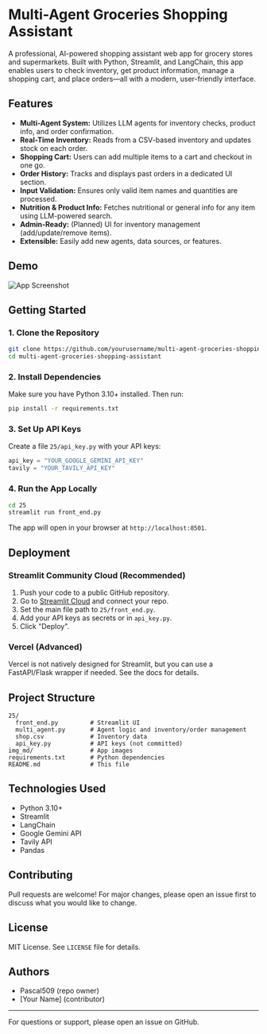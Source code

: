 # Multi-Agent Groceries Shopping Assistant

A professional, AI-powered shopping assistant web app for grocery stores and supermarkets. Built with Python, Streamlit, and LangChain, this app enables users to check inventory, get product information, manage a shopping cart, and place orders—all with a modern, user-friendly interface.

## Features

- **Multi-Agent System:** Utilizes LLM agents for inventory checks, product info, and order confirmation.
- **Real-Time Inventory:** Reads from a CSV-based inventory and updates stock on each order.
- **Shopping Cart:** Users can add multiple items to a cart and checkout in one go.
- **Order History:** Tracks and displays past orders in a dedicated UI section.
- **Input Validation:** Ensures only valid item names and quantities are processed.
- **Nutrition & Product Info:** Fetches nutritional or general info for any item using LLM-powered search.
- **Admin-Ready:** (Planned) UI for inventory management (add/update/remove items).
- **Extensible:** Easily add new agents, data sources, or features.

## Demo

![App Screenshot](img_md/cover.jpg)

## Getting Started

### 1. Clone the Repository
```bash
git clone https://github.com/yourusername/multi-agent-groceries-shopping-assistant.git
cd multi-agent-groceries-shopping-assistant
```

### 2. Install Dependencies
Make sure you have Python 3.10+ installed. Then run:
```bash
pip install -r requirements.txt
```

### 3. Set Up API Keys
Create a file `25/api_key.py` with your API keys:
```python
api_key = "YOUR_GOOGLE_GEMINI_API_KEY"
tavily = "YOUR_TAVILY_API_KEY"
```

### 4. Run the App Locally
```bash
cd 25
streamlit run front_end.py
```

The app will open in your browser at `http://localhost:8501`.

## Deployment

### Streamlit Community Cloud (Recommended)
1. Push your code to a public GitHub repository.
2. Go to [Streamlit Cloud](https://streamlit.io/cloud) and connect your repo.
3. Set the main file path to `25/front_end.py`.
4. Add your API keys as secrets or in `api_key.py`.
5. Click "Deploy".

### Vercel (Advanced)
Vercel is not natively designed for Streamlit, but you can use a FastAPI/Flask wrapper if needed. See the docs for details.

## Project Structure

```
25/
  front_end.py         # Streamlit UI
  multi_agent.py       # Agent logic and inventory/order management
  shop.csv             # Inventory data
  api_key.py           # API keys (not committed)
img_md/                # App images
requirements.txt       # Python dependencies
README.md              # This file
```

## Technologies Used
- Python 3.10+
- Streamlit
- LangChain
- Google Gemini API
- Tavily API
- Pandas

## Contributing
Pull requests are welcome! For major changes, please open an issue first to discuss what you would like to change.

## License
MIT License. See `LICENSE` file for details.

## Authors
- Pascal509 (repo owner)
- [Your Name] (contributor)

---

For questions or support, please open an issue on GitHub.
